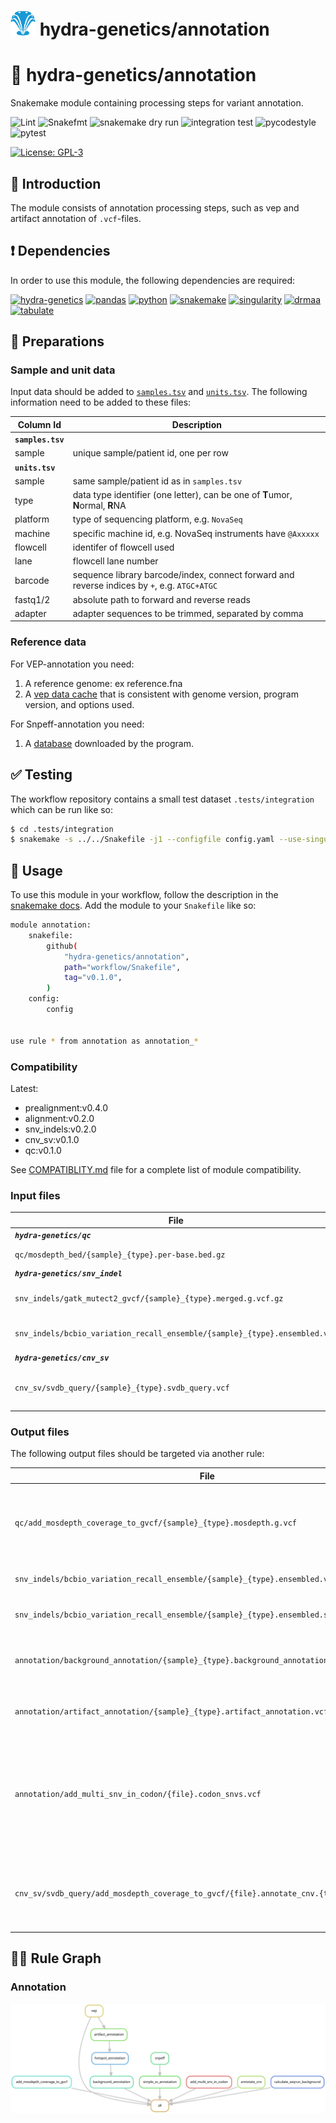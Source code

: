 # <img src="https://github.com/hydra-genetics/annotation/blob/develop/images/hydragenetics.png" width=40 /> hydra-genetics/annotation

# :snake: hydra-genetics/annotation

Snakemake module containing processing steps for variant annotation.

![Lint](https://github.com/hydra-genetics/annotation/actions/workflows/lint.yaml/badge.svg?branch=develop)
![Snakefmt](https://github.com/hydra-genetics/annotation/actions/workflows/snakefmt.yaml/badge.svg?branch=develop)
![snakemake dry run](https://github.com/hydra-genetics/annotation/actions/workflows/snakemake-dry-run.yaml/badge.svg?branch=develop)
![integration test](https://github.com/hydra-genetics/annotation/actions/workflows/integration1.yaml/badge.svg?branch=develop)
![pycodestyle](https://github.com/hydra-genetics/annotation/actions/workflows/pycodestyl.yaml/badge.svg?branch=develop)
![pytest](https://github.com/hydra-genetics/annotation/actions/workflows/pytest.yaml/badge.svg?branch=develop)

[![License: GPL-3](https://img.shields.io/badge/License-GPL3-yellow.svg)](https://opensource.org/licenses/gpl-3.0.html)

## :speech_balloon: Introduction

The module consists of annotation processing steps, such as vep and artifact annotation of `.vcf`-files.

## :heavy_exclamation_mark: Dependencies

In order to use this module, the following dependencies are required:

[![hydra-genetics](https://img.shields.io/badge/hydragenetics-0.15.0-blue)](https://github.com/hydra-genetics/)
[![pandas](https://img.shields.io/badge/pandas-1.3.1-blue)](https://pandas.pydata.org/)
[![python](https://img.shields.io/badge/python-3.8-blue)](https://www.python.org/)
[![snakemake](https://img.shields.io/badge/snakemake-7.13.0-blue)](https://snakemake.readthedocs.io/en/stable/)
[![singularity](https://img.shields.io/badge/singularity-3.0.0-blue)](https://sylabs.io/docs/)
[![drmaa](https://img.shields.io/badge/drmaa-0.7.9-blue)](https://pypi.org/project/drmaa/)
[![tabulate](https://img.shields.io/badge/tabulate-0.8.10-blue)](https://pypi.org/project/tabulate/)

## :school_satchel: Preparations

### Sample and unit data

Input data should be added to [`samples.tsv`](https://github.com/hydra-genetics/prealignment/blob/develop/config/samples.tsv)
and [`units.tsv`](https://github.com/hydra-genetics/prealignment/blob/develop/config/units.tsv).
The following information need to be added to these files:

| Column Id | Description |
| --- | --- |
| **`samples.tsv`** |
| sample | unique sample/patient id, one per row |
| **`units.tsv`** |
| sample | same sample/patient id as in `samples.tsv` |
| type | data type identifier (one letter), can be one of **T**umor, **N**ormal, **R**NA |
| platform | type of sequencing platform, e.g. `NovaSeq` |
| machine | specific machine id, e.g. NovaSeq instruments have `@Axxxxx` |
| flowcell | identifer of flowcell used |
| lane | flowcell lane number |
| barcode | sequence library barcode/index, connect forward and reverse indices by `+`, e.g. `ATGC+ATGC` |
| fastq1/2 | absolute path to forward and reverse reads |
| adapter | adapter sequences to be trimmed, separated by comma |

### Reference data

For VEP-annotation you need:
1. A reference genome: ex reference.fna
2. A [vep data cache](https://www.ensembl.org/info/docs/tools/vep/script/vep_cache.html) that is consistent with genome version, program version, and options used.

For Snpeff-annotation you need:
1. A [database](https://pcingola.github.io/SnpEff/download/) downloaded by the program.

## :white_check_mark: Testing

The workflow repository contains a small test dataset `.tests/integration` which can be run like so:

```bash
$ cd .tests/integration
$ snakemake -s ../../Snakefile -j1 --configfile config.yaml --use-singularity
```

## :rocket: Usage

To use this module in your workflow, follow the description in the
[snakemake docs](https://snakemake.readthedocs.io/en/stable/snakefiles/modularization.html#modules).
Add the module to your `Snakefile` like so:

```bash
module annotation:
    snakefile:
        github(
            "hydra-genetics/annotation",
            path="workflow/Snakefile",
            tag="v0.1.0",
        )
    config:
        config


use rule * from annotation as annotation_*
```

### Compatibility

Latest:
 - prealignment:v0.4.0
 - alignment:v0.2.0
 - snv_indels:v0.2.0
 - cnv_sv:v0.1.0
 - qc:v0.1.0

See [COMPATIBLITY.md](../master/COMPATIBLITY.md) file for a complete list of module compatibility.

### Input files

| File | Description |
|---|---|
| ***`hydra-genetics/qc`*** |
| `qc/mosdepth_bed/{sample}_{type}.per-base.bed.gz` | per base coverage |
| ***`hydra-genetics/snv_indel`*** |
| `snv_indels/gatk_mutect2_gvcf/{sample}_{type}.merged.g.vcf.gz` | genome vcf created by mutect2 |
| `snv_indels/bcbio_variation_recall_ensemble/{sample}_{type}.ensembled.vcf` | ensembled snv indel vcf |
| ***`hydra-genetics/cnv_sv`*** |
| `cnv_sv/svdb_query/{sample}_{type}.svdb_query.vcf` | cnv calls converted to vcf-format |

### Output files

The following output files should be targeted via another rule:

| File | Description |
|---|---|
| `qc/add_mosdepth_coverage_to_gvcf/{sample}_{type}.mosdepth.g.vcf` | genome vcf created by mutect2 with coverage from mosdepth |
| `snv_indels/bcbio_variation_recall_ensemble/{sample}_{type}.ensembled.vep_annotated.vcf` | vep annotated vcf |
| `snv_indels/bcbio_variation_recall_ensemble/{sample}_{type}.ensembled.ssa.vcf` | SnpEff annotated vcf |
| `annotation/background_annotation/{sample}_{type}.background_annotation.vcf` | vcf file annotated with background noise data |
| `annotation/artifact_annotation/{sample}_{type}.artifact_annotation.vcf` | vcf file annotated with artifact info |
| `annotation/add_multi_snv_in_codon/{file}.codon_snvs.vcf` | artifact annotated vcf file where two variants affecting the same codon are added as a separate variant |
| `cnv_sv/svdb_query/add_mosdepth_coverage_to_gvcf/{file}.annotate_cnv.{tag}.vcf` | cnv vcf file annotated with gene names for a selection of genes of interest |

## :judge: Rule Graph

### Annotation

![rule_graph](images/annotation.svg)
